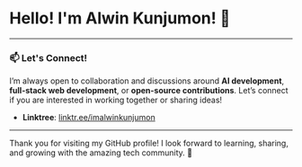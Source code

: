 # Hello! I'm Alwin Kunjumon! 👋
---

### 📫 Let's Connect!
I’m always open to collaboration and discussions around **AI development**, **full-stack web development**, or **open-source contributions**. Let’s connect if you are interested in working together or sharing ideas!

- **Linktree**: [linktr.ee/imalwinkunjumon](https://linktr.ee/imalwinkunjumon)

---

Thank you for visiting my GitHub profile! I look forward to learning, sharing, and growing with the amazing tech community. 🚀
